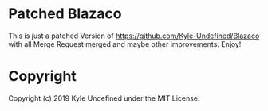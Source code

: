 # Patched Blazaco

This is just a patched Version of https://github.com/Kyle-Undefined/Blazaco with all Merge Request merged and maybe other improvements. Enjoy!

# Copyright
Copyright (c) 2019 Kyle Undefined under the MIT License.
